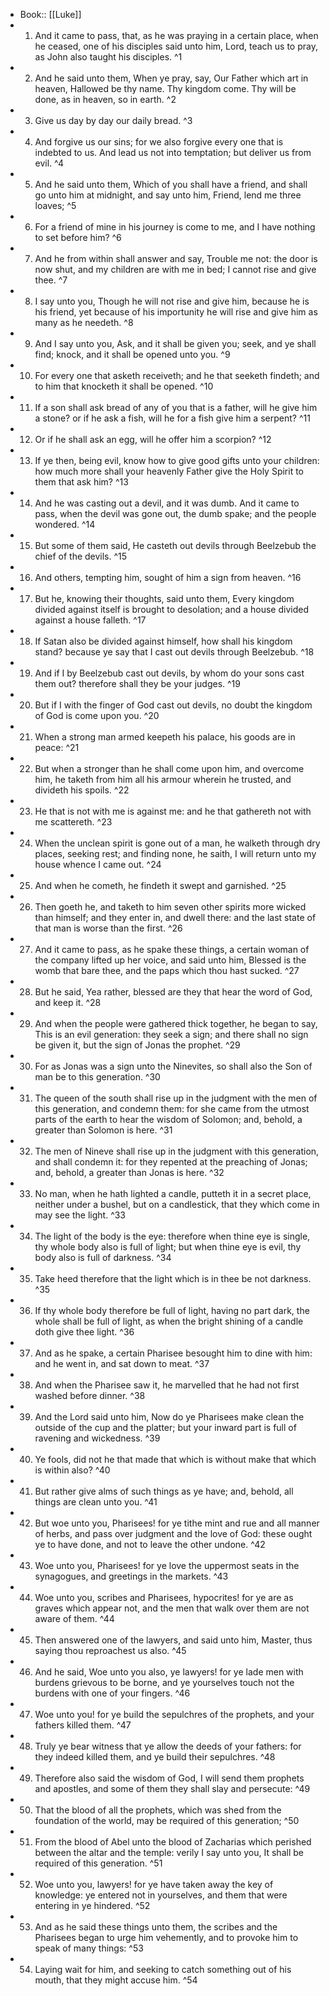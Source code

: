 - Book:: [[Luke]]
- 1. And it came to pass, that, as he was praying in a certain place, when he ceased, one of his disciples said unto him, Lord, teach us to pray, as John also taught his disciples. ^1
- 2. And he said unto them, When ye pray, say, Our Father which art in heaven, Hallowed be thy name. Thy kingdom come. Thy will be done, as in heaven, so in earth. ^2
- 3. Give us day by day our daily bread. ^3
- 4. And forgive us our sins; for we also forgive every one that is indebted to us. And lead us not into temptation; but deliver us from evil. ^4
- 5. And he said unto them, Which of you shall have a friend, and shall go unto him at midnight, and say unto him, Friend, lend me three loaves; ^5
- 6. For a friend of mine in his journey is come to me, and I have nothing to set before him? ^6
- 7. And he from within shall answer and say, Trouble me not: the door is now shut, and my children are with me in bed; I cannot rise and give thee. ^7
- 8. I say unto you, Though he will not rise and give him, because he is his friend, yet because of his importunity he will rise and give him as many as he needeth. ^8
- 9. And I say unto you, Ask, and it shall be given you; seek, and ye shall find; knock, and it shall be opened unto you. ^9
- 10. For every one that asketh receiveth; and he that seeketh findeth; and to him that knocketh it shall be opened. ^10
- 11. If a son shall ask bread of any of you that is a father, will he give him a stone? or if he ask a fish, will he for a fish give him a serpent? ^11
- 12. Or if he shall ask an egg, will he offer him a scorpion? ^12
- 13. If ye then, being evil, know how to give good gifts unto your children: how much more shall your heavenly Father give the Holy Spirit to them that ask him? ^13
- 14. And he was casting out a devil, and it was dumb. And it came to pass, when the devil was gone out, the dumb spake; and the people wondered. ^14
- 15. But some of them said, He casteth out devils through Beelzebub the chief of the devils. ^15
- 16. And others, tempting him, sought of him a sign from heaven. ^16
- 17. But he, knowing their thoughts, said unto them, Every kingdom divided against itself is brought to desolation; and a house divided against a house falleth. ^17
- 18. If Satan also be divided against himself, how shall his kingdom stand? because ye say that I cast out devils through Beelzebub. ^18
- 19. And if I by Beelzebub cast out devils, by whom do your sons cast them out? therefore shall they be your judges. ^19
- 20. But if I with the finger of God cast out devils, no doubt the kingdom of God is come upon you. ^20
- 21. When a strong man armed keepeth his palace, his goods are in peace: ^21
- 22. But when a stronger than he shall come upon him, and overcome him, he taketh from him all his armour wherein he trusted, and divideth his spoils. ^22
- 23. He that is not with me is against me: and he that gathereth not with me scattereth. ^23
- 24. When the unclean spirit is gone out of a man, he walketh through dry places, seeking rest; and finding none, he saith, I will return unto my house whence I came out. ^24
- 25. And when he cometh, he findeth it swept and garnished. ^25
- 26. Then goeth he, and taketh to him seven other spirits more wicked than himself; and they enter in, and dwell there: and the last state of that man is worse than the first. ^26
- 27. And it came to pass, as he spake these things, a certain woman of the company lifted up her voice, and said unto him, Blessed is the womb that bare thee, and the paps which thou hast sucked. ^27
- 28. But he said, Yea rather, blessed are they that hear the word of God, and keep it. ^28
- 29. And when the people were gathered thick together, he began to say, This is an evil generation: they seek a sign; and there shall no sign be given it, but the sign of Jonas the prophet. ^29
- 30. For as Jonas was a sign unto the Ninevites, so shall also the Son of man be to this generation. ^30
- 31. The queen of the south shall rise up in the judgment with the men of this generation, and condemn them: for she came from the utmost parts of the earth to hear the wisdom of Solomon; and, behold, a greater than Solomon is here. ^31
- 32. The men of Nineve shall rise up in the judgment with this generation, and shall condemn it: for they repented at the preaching of Jonas; and, behold, a greater than Jonas is here. ^32
- 33. No man, when he hath lighted a candle, putteth it in a secret place, neither under a bushel, but on a candlestick, that they which come in may see the light. ^33
- 34. The light of the body is the eye: therefore when thine eye is single, thy whole body also is full of light; but when thine eye is evil, thy body also is full of darkness. ^34
- 35. Take heed therefore that the light which is in thee be not darkness. ^35
- 36. If thy whole body therefore be full of light, having no part dark, the whole shall be full of light, as when the bright shining of a candle doth give thee light. ^36
- 37. And as he spake, a certain Pharisee besought him to dine with him: and he went in, and sat down to meat. ^37
- 38. And when the Pharisee saw it, he marvelled that he had not first washed before dinner. ^38
- 39. And the Lord said unto him, Now do ye Pharisees make clean the outside of the cup and the platter; but your inward part is full of ravening and wickedness. ^39
- 40. Ye fools, did not he that made that which is without make that which is within also? ^40
- 41. But rather give alms of such things as ye have; and, behold, all things are clean unto you. ^41
- 42. But woe unto you, Pharisees! for ye tithe mint and rue and all manner of herbs, and pass over judgment and the love of God: these ought ye to have done, and not to leave the other undone. ^42
- 43. Woe unto you, Pharisees! for ye love the uppermost seats in the synagogues, and greetings in the markets. ^43
- 44. Woe unto you, scribes and Pharisees, hypocrites! for ye are as graves which appear not, and the men that walk over them are not aware of them. ^44
- 45. Then answered one of the lawyers, and said unto him, Master, thus saying thou reproachest us also. ^45
- 46. And he said, Woe unto you also, ye lawyers! for ye lade men with burdens grievous to be borne, and ye yourselves touch not the burdens with one of your fingers. ^46
- 47. Woe unto you! for ye build the sepulchres of the prophets, and your fathers killed them. ^47
- 48. Truly ye bear witness that ye allow the deeds of your fathers: for they indeed killed them, and ye build their sepulchres. ^48
- 49. Therefore also said the wisdom of God, I will send them prophets and apostles, and some of them they shall slay and persecute: ^49
- 50. That the blood of all the prophets, which was shed from the foundation of the world, may be required of this generation; ^50
- 51. From the blood of Abel unto the blood of Zacharias which perished between the altar and the temple: verily I say unto you, It shall be required of this generation. ^51
- 52. Woe unto you, lawyers! for ye have taken away the key of knowledge: ye entered not in yourselves, and them that were entering in ye hindered. ^52
- 53. And as he said these things unto them, the scribes and the Pharisees began to urge him vehemently, and to provoke him to speak of many things: ^53
- 54. Laying wait for him, and seeking to catch something out of his mouth, that they might accuse him. ^54
